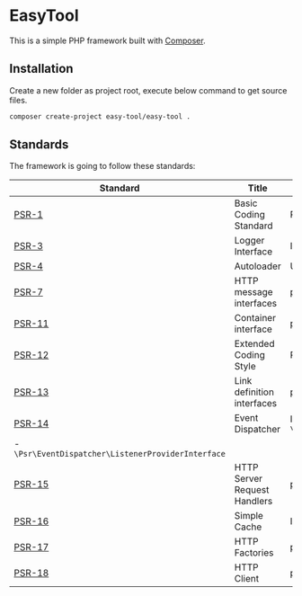 # EasyTool

This is a simple PHP framework built with [Composer](https://getcomposer.org/).

## Installation

Create a new folder as project root, execute below command to get source files.

```sh
composer create-project easy-tool/easy-tool .
```

## Standards

The framework is going to follow these standards:

|Standard|Title|Description|
|---|---|---|
|[PSR-1](https://www.php-fig.org/psr/psr-1/)|Basic Coding Standard|Passed [PHP_CodeSniffer](https://github.com/squizlabs/php_codesniffer) checking|
|[PSR-3](https://www.php-fig.org/psr/psr-3/)|Logger Interface|Implements `\Psr\Log\AbstractLogger`|
|[PSR-4](https://www.php-fig.org/psr/psr-4/)|Autoloader|Use [Composer](https://getcomposer.org/) as dependency management|
|[PSR-7](https://www.php-fig.org/psr/psr-7/)|HTTP message interfaces|pending|
|[PSR-11](https://www.php-fig.org/psr/psr-11/)|Container interface|pending|
|[PSR-12](https://www.php-fig.org/psr/psr-12/)|Extended Coding Style|Passed [PHP_CodeSniffer](https://github.com/squizlabs/php_codesniffer) checking|
|[PSR-13](https://www.php-fig.org/psr/psr-13/)|Link definition interfaces|pending|
|[PSR-14](https://www.php-fig.org/psr/psr-14/)|Event Dispatcher|Implements - `\Psr\EventDispatcher\EventDispatcherInterface`
- `\Psr\EventDispatcher\ListenerProviderInterface`|
|[PSR-15](https://www.php-fig.org/psr/psr-15/)|HTTP Server Request Handlers|pending|
|[PSR-16](https://www.php-fig.org/psr/psr-16/)|Simple Cache|Implements `\Psr\SimpleCache\CacheInterface`|
|[PSR-17](https://www.php-fig.org/psr/psr-17/)|HTTP Factories|pending|
|[PSR-18](https://www.php-fig.org/psr/psr-18/)|HTTP Client|pending|
